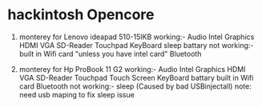 # hackintosh Opencore

1. monterey for Lenovo ideapad 510-15IKB
    working:-
      Audio
      Intel Graphics
      HDMI
      VGA
      SD-Reader
      Touchpad
      KeyBoard
      sleep
      battary
    not working:-
    built in Wifi card "unless you have intel card"
    Bluetooth
    
2. monterey for Hp ProBook 11 G2
    working:-
      Audio
      Intel Graphics
      HDMI
      VGA
      SD-Reader
      Touchpad
      Touch Screen
      KeyBoard
      battary
      built in Wifi card
      Bluetooth
    not working:-
      sleep (Caused by bad USBinjectall)
      note: need usb maping to fix sleep issue

